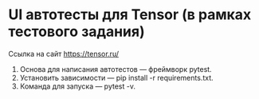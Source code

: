 # UI автотесты для Tensor (в рамках тестового задания)
Ссылка на сайт https://tensor.ru/
1. Основа для написания автотестов — фреймворк pytest.
2. Установить зависимости — pip install -r requirements.txt.
3. Команда для запуска — pytest -v.